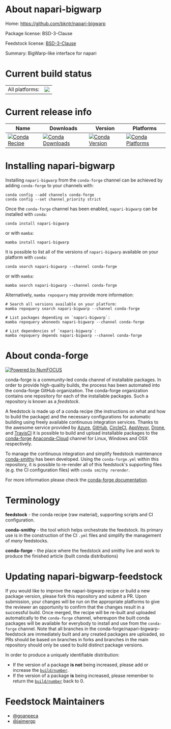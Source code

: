 About napari-bigwarp
====================

Home: https://github.com/bkntr/napari-bigwarp

Package license: BSD-3-Clause

Feedstock license: [BSD-3-Clause](https://github.com/conda-forge/napari-bigwarp-feedstock/blob/main/LICENSE.txt)

Summary: BigWarp-like interface for napari

Current build status
====================


<table><tr><td>All platforms:</td>
    <td>
      <a href="https://dev.azure.com/conda-forge/feedstock-builds/_build/latest?definitionId=16620&branchName=main">
        <img src="https://dev.azure.com/conda-forge/feedstock-builds/_apis/build/status/napari-bigwarp-feedstock?branchName=main">
      </a>
    </td>
  </tr>
</table>

Current release info
====================

| Name | Downloads | Version | Platforms |
| --- | --- | --- | --- |
| [![Conda Recipe](https://img.shields.io/badge/recipe-napari--bigwarp-green.svg)](https://anaconda.org/conda-forge/napari-bigwarp) | [![Conda Downloads](https://img.shields.io/conda/dn/conda-forge/napari-bigwarp.svg)](https://anaconda.org/conda-forge/napari-bigwarp) | [![Conda Version](https://img.shields.io/conda/vn/conda-forge/napari-bigwarp.svg)](https://anaconda.org/conda-forge/napari-bigwarp) | [![Conda Platforms](https://img.shields.io/conda/pn/conda-forge/napari-bigwarp.svg)](https://anaconda.org/conda-forge/napari-bigwarp) |

Installing napari-bigwarp
=========================

Installing `napari-bigwarp` from the `conda-forge` channel can be achieved by adding `conda-forge` to your channels with:

```
conda config --add channels conda-forge
conda config --set channel_priority strict
```

Once the `conda-forge` channel has been enabled, `napari-bigwarp` can be installed with `conda`:

```
conda install napari-bigwarp
```

or with `mamba`:

```
mamba install napari-bigwarp
```

It is possible to list all of the versions of `napari-bigwarp` available on your platform with `conda`:

```
conda search napari-bigwarp --channel conda-forge
```

or with `mamba`:

```
mamba search napari-bigwarp --channel conda-forge
```

Alternatively, `mamba repoquery` may provide more information:

```
# Search all versions available on your platform:
mamba repoquery search napari-bigwarp --channel conda-forge

# List packages depending on `napari-bigwarp`:
mamba repoquery whoneeds napari-bigwarp --channel conda-forge

# List dependencies of `napari-bigwarp`:
mamba repoquery depends napari-bigwarp --channel conda-forge
```


About conda-forge
=================

[![Powered by
NumFOCUS](https://img.shields.io/badge/powered%20by-NumFOCUS-orange.svg?style=flat&colorA=E1523D&colorB=007D8A)](https://numfocus.org)

conda-forge is a community-led conda channel of installable packages.
In order to provide high-quality builds, the process has been automated into the
conda-forge GitHub organization. The conda-forge organization contains one repository
for each of the installable packages. Such a repository is known as a *feedstock*.

A feedstock is made up of a conda recipe (the instructions on what and how to build
the package) and the necessary configurations for automatic building using freely
available continuous integration services. Thanks to the awesome service provided by
[Azure](https://azure.microsoft.com/en-us/services/devops/), [GitHub](https://github.com/),
[CircleCI](https://circleci.com/), [AppVeyor](https://www.appveyor.com/),
[Drone](https://cloud.drone.io/welcome), and [TravisCI](https://travis-ci.com/)
it is possible to build and upload installable packages to the
[conda-forge](https://anaconda.org/conda-forge) [Anaconda-Cloud](https://anaconda.org/)
channel for Linux, Windows and OSX respectively.

To manage the continuous integration and simplify feedstock maintenance
[conda-smithy](https://github.com/conda-forge/conda-smithy) has been developed.
Using the ``conda-forge.yml`` within this repository, it is possible to re-render all of
this feedstock's supporting files (e.g. the CI configuration files) with ``conda smithy rerender``.

For more information please check the [conda-forge documentation](https://conda-forge.org/docs/).

Terminology
===========

**feedstock** - the conda recipe (raw material), supporting scripts and CI configuration.

**conda-smithy** - the tool which helps orchestrate the feedstock.
                   Its primary use is in the construction of the CI ``.yml`` files
                   and simplify the management of *many* feedstocks.

**conda-forge** - the place where the feedstock and smithy live and work to
                  produce the finished article (built conda distributions)


Updating napari-bigwarp-feedstock
=================================

If you would like to improve the napari-bigwarp recipe or build a new
package version, please fork this repository and submit a PR. Upon submission,
your changes will be run on the appropriate platforms to give the reviewer an
opportunity to confirm that the changes result in a successful build. Once
merged, the recipe will be re-built and uploaded automatically to the
`conda-forge` channel, whereupon the built conda packages will be available for
everybody to install and use from the `conda-forge` channel.
Note that all branches in the conda-forge/napari-bigwarp-feedstock are
immediately built and any created packages are uploaded, so PRs should be based
on branches in forks and branches in the main repository should only be used to
build distinct package versions.

In order to produce a uniquely identifiable distribution:
 * If the version of a package **is not** being increased, please add or increase
   the [``build/number``](https://docs.conda.io/projects/conda-build/en/latest/resources/define-metadata.html#build-number-and-string).
 * If the version of a package **is** being increased, please remember to return
   the [``build/number``](https://docs.conda.io/projects/conda-build/en/latest/resources/define-metadata.html#build-number-and-string)
   back to 0.

Feedstock Maintainers
=====================

* [@goanpeca](https://github.com/goanpeca/)
* [@jaimergp](https://github.com/jaimergp/)

